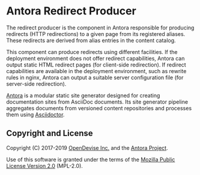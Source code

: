 # Antora Redirect Producer

The redirect producer is the component in Antora responsible for producing redirects (HTTP redirections) to a given page from its registered aliases.
These redirects are derived from alias entries in the content catalog.

This component can produce redirects using different facilities.
If the deployment environment does not offer redirect capabilities, Antora can output static HTML redirect pages (for client-side redirection).
If redirect capabilities are available in the deployment environment, such as rewrite rules in nginx, Antora can output a suitable server configuration file (for server-side redirection).

[Antora](https://antora.org) is a modular static site generator designed for creating documentation sites from AsciiDoc documents.
Its site generator pipeline aggregates documents from versioned content repositories and processes them using [Asciidoctor](https://asciidoctor.org).

## Copyright and License

Copyright (C) 2017-2019 [OpenDevise Inc.](https://opendevise.com) and the [Antora Project](https://antora.org).

Use of this software is granted under the terms of the [Mozilla Public License Version 2.0](https://www.mozilla.org/en-US/MPL/2.0/) (MPL-2.0).

